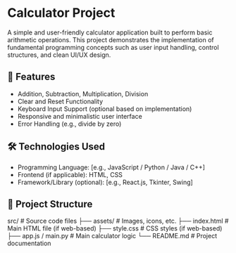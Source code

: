 # Calculator Project

A simple and user-friendly calculator application built to perform basic arithmetic operations. This project demonstrates the implementation of fundamental programming concepts such as user input handling, control structures, and clean UI/UX design.

## 🚀 Features

- Addition, Subtraction, Multiplication, Division
- Clear and Reset Functionality
- Keyboard Input Support (optional based on implementation)
- Responsive and minimalistic user interface
- Error Handling (e.g., divide by zero)

## 🛠️ Technologies Used

- Programming Language: [e.g., JavaScript / Python / Java / C++]
- Frontend (if applicable): HTML, CSS
- Framework/Library (optional): [e.g., React.js, Tkinter, Swing]

## 📁 Project Structure

 src/ # Source code files
├── assets/ # Images, icons, etc.
├── index.html # Main HTML file (if web-based)
├── style.css # CSS styles (if web-based)
├── app.js / main.py # Main calculator logic
└── README.md # Project documentation


